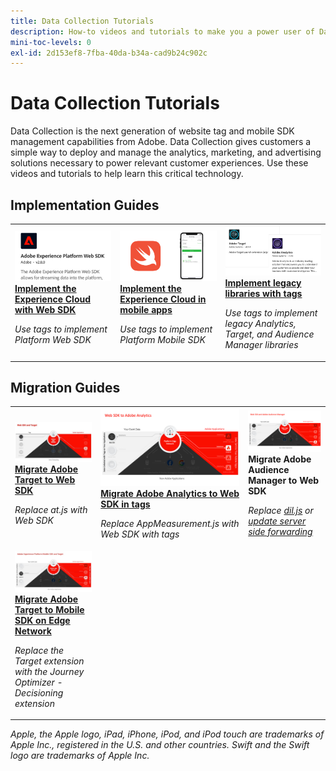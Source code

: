```yaml
---
title: Data Collection Tutorials 
description: How-to videos and tutorials to make you a power user of Data Collection
mini-toc-levels: 0
exl-id: 2d153ef8-7fba-40da-b34a-cad9b24c902c
---
```

# Data Collection Tutorials

Data Collection is the next generation of website tag and mobile SDK management capabilities from Adobe. Data Collection gives customers a simple way to deploy and manage the analytics, marketing, and advertising solutions necessary to power relevant customer experiences. Use these videos and tutorials to help learn this critical technology.

<div id="recs-overview-body-1"></div>
<div id="recs-overview-body-2"></div>
<div id="recs-overview-body-3"></div>
<div id="recs-overview-body-4"></div>
<div id="recs-overview-body-5"></div>
<div id="recs-overview-body-6"></div>

<div id="staff-picks-section">

## Implementation Guides

<table>
<tr>
  <td>
    <a href="https://experienceleague.adobe.com/en/docs/platform-learn/implement-web-sdk/overview" target="_blank">
      <img alt="Implement Adobe Experience Cloud with Web SDK" src="assets/thumb_websdk.png" />
    </a>
    <div>
      <a href="https://experienceleague.adobe.com/en/docs/platform-learn/implement-web-sdk/overview" target="_blank">
    <strong>Implement the Experience Cloud with Web SDK</strong>
    </a>
    </div>
    <p>
    <em>Use tags to implement Platform Web SDK</em>
    <p>
  </td>
  <td>
    <a href="https://experienceleague.adobe.com/en/docs/platform-learn/implement-mobile-sdk/overview" target="_blank">
      <img alt="Implement in mobile apps" src="assets/thumb_swift.png" />
    </a>
    <div>
      <a href="https://experienceleague.adobe.com/en/docs/platform-learn/implement-mobile-sdk/overview" target="_blank">
    <strong>Implement the Experience Cloud in mobile apps</strong>
    </a>
    </div>
    <p>
    <em>Use tags to implement Platform Mobile SDK</em>
    <p>
  </td>
  <td>
    <a href="https://experienceleague.adobe.com/en/docs/platform-learn/migrate-target-to-websdk/introduction" target="_blank">
      <img alt="Migrate Target to Web SDK" src="assets/thumb_legacy.png" />
    </a>
    <div>
      <a href="https://experienceleague.adobe.com/en/docs/platform-learn/migrate-target-to-websdk/introduction" target="_blank">
    <strong>Implement legacy libraries with tags</strong>
    </a>
    </div>
    <p>
    <em>Use tags to implement legacy Analytics, Target, and Audience Manager libraries</em>
    <p>
  </td>
</tr>
</table>

## Migration Guides

<table>
<tr>
  <td>
    <a href="https://experienceleague.adobe.com/en/docs/platform-learn/migrate-target-to-websdk/introduction" target="_blank">
      <img alt="Migrate Target to Web SDK" src="assets/thumb_targetWebSdk.jpg" />
    </a>
    <div>
      <a href="https://experienceleague.adobe.com/en/docs/platform-learn/migrate-target-to-websdk/introduction" target="_blank">
    <strong>Migrate Adobe Target to Web SDK</strong>
    </a>
    </div>
    <p>
    <em>Replace at.js with Web SDK</em>
    <p>
  </td>
  <td>
    <a href="https://experienceleague.adobe.com/en/docs/platform-learn/migrate-analytics-to-websdk/migration-to-websdk-overview" target="_blank">
      <img alt="Implement Adobe Experience Cloud with Web SDK" src="assets/thumb_analyticsWebSdk.png" />
    </a>
    <div>
      <a href="https://experienceleague.adobe.com/en/docs/platform-learn/migrate-analytics-to-websdk/migration-to-websdk-overview" target="_blank">
    <strong>Migrate Adobe Analytics to Web SDK in tags</strong>
    </a>
    </div>
    <p>
    <em>Replace AppMeasurement.js with Web SDK with tags</em>
    <p>
  </td>
  <td>
      <img alt="Migrate Target to Web SDK" src="assets/thumb_aamWebSdk.png" />
    </a>
    <div>
      <strong>Migrate Adobe Audience Manager to Web SDK</strong>
    </div>
    <p>
    <em>Replace <a href="https://experienceleague.adobe.com/en/docs/audience-manager/user-guide/migrate-to-web-sdk/dil-extension-to-web-sdk" target="_blank">dil.js</a> or <a href="https://experienceleague.adobe.com/en/docs/audience-manager/user-guide/migrate-to-web-sdk/appmeasurement-to-web-sdk" target="_blank">update server side forwarding</a></em>
    <p>
  </td>
</tr>
<tr>
  <td>
    <a href="https://experienceleague.adobe.com/en/docs/platform-learn/migrate-target-to-mobile-sdk-decisioning/overview" target="_blank">
      <img alt="Migrate Target to Mobile SDK on Edge Network" src="assets/thumb_targetMobileSdk.jpg" />
    </a>
    <div>
      <a href="https://experienceleague.adobe.com/en/docs/platform-learn/migrate-target-to-mobile-sdk-decisioning/overview" target="_blank">
    <strong>Migrate Adobe Target to Mobile SDK on Edge Network</strong>
    </a>
    </div>
    <p>
    <em>Replace the Target extension with the Journey Optimizer - Decisioning extension</em>
    <p>
  </td>
  <td>
  </td>
  <td>
  </td>
  </tr>
</table>

</div>

*Apple, the Apple logo, iPad, iPhone, iPod, and iPod touch are trademarks of Apple Inc., registered in the U.S. and other countries. Swift and the Swift logo are trademarks of Apple Inc.*
